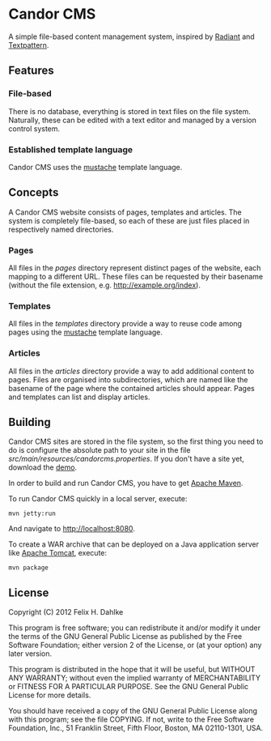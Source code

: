 Candor CMS
==========

A simple file-based content management system, inspired by
[Radiant](http://radiantcms.org/) and
[Textpattern](http://textpattern.com/).

Features
--------

### File-based ###

There is no database, everything is stored in text files on the file
system. Naturally, these can be edited with a text editor and managed
by a version control system.

### Established template language ###

Candor CMS uses the [mustache](http://mustache.github.com/) template
language.

Concepts
--------

A Candor CMS website consists of pages, templates and articles. The
system is completely file-based, so each of these are just files
placed in respectively named directories.

### Pages ###

All files in the *pages* directory represent distinct pages of the
website, each mapping to a different URL. These files can be requested
by their basename (without the file extension, e.g.
http://example.org/index).

### Templates ###

All files in the *templates* directory provide a way to reuse code
among pages using the [mustache](http://mustache.github.com/) template
language.

### Articles ###

All files in the *articles* directory provide a way to add additional
content to pages. Files are organised into subdirectories, which are
named like the basename of the page where the contained articles
should appear. Pages and templates can list and display articles.

Building
--------

Candor CMS sites are stored in the file system, so the first thing you
need to do is configure the absolute path to your site in the file
*src/main/resources/candorcms.properties*. If you don't have a site
yet, download the [demo](http://github.com/fhd/candor-cms-demo).

In order to build and run Candor CMS, you have to get
[Apache Maven](http://maven.apache.org/).

To run Candor CMS quickly in a local server, execute:

	mvn jetty:run
	
And navigate to [http://localhost:8080](http://localhost:8080).

To create a WAR archive that can be deployed on a Java application
server like [Apache Tomcat](http://tomcat.apache.org/), execute:

	mvn package

License
-------

Copyright (C) 2012 Felix H. Dahlke

This program is free software; you can redistribute it and/or
modify it under the terms of the GNU General Public License
as published by the Free Software Foundation; either version 2
of the License, or (at your option) any later version.

This program is distributed in the hope that it will be useful,
but WITHOUT ANY WARRANTY; without even the implied warranty of
MERCHANTABILITY or FITNESS FOR A PARTICULAR PURPOSE.  See the
GNU General Public License for more details.

You should have received a copy of the GNU General Public License
along with this program; see the file COPYING. If not, write to the
Free Software Foundation, Inc., 51 Franklin Street, Fifth Floor,
Boston, MA 02110-1301, USA.
